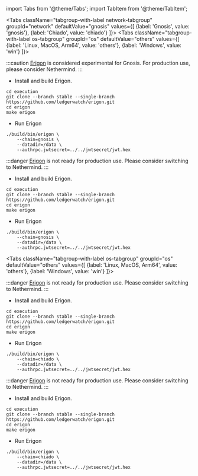 import Tabs from '@theme/Tabs';
import TabItem from '@theme/TabItem';

<Tabs className="tabgroup-with-label network-tabgroup" groupId="network" defaultValue="gnosis" values={[
{label: 'Gnosis', value: 'gnosis'},
{label: 'Chiado', value: 'chiado'}
]}>
<TabItem value="gnosis">
<Tabs className="tabgroup-with-label os-tabgroup" groupId="os" defaultValue="others" values={[
{label: 'Linux, MacOS, Arm64', value: 'others'},
{label: 'Windows', value: 'win'}
]}>
<TabItem value="others">

:::caution
[Erigon](https://github.com/ledgerwatch/erigon#documentation) is considered experimental for Gnosis. For production use, please consider Nethermind.
:::


* Install and build Erigon. 

```shell
cd execution 
git clone --branch stable --single-branch https://github.com/ledgerwatch/erigon.git
cd erigon
make erigon
```

* Run Erigon
```shell
./build/bin/erigon \
    --chain=gnosis \
    --datadir=/data \
    --authrpc.jwtsecret=../../jwtsecret/jwt.hex
```

</TabItem>
<TabItem value="win">

:::danger
[Erigon](https://github.com/ledgerwatch/erigon#documentation) is not ready for production use. Please consider switching to Nethermind.
:::


* Install and build Erigon. 

```shell
cd execution 
git clone --branch stable --single-branch https://github.com/ledgerwatch/erigon.git
cd erigon
make erigon
```

* Run Erigon
```shell
./build/bin/erigon \
    --chain=gnosis \
    --datadir=/data \
    --authrpc.jwtsecret=../../jwtsecret/jwt.hex
```

</TabItem>
</Tabs>
</TabItem>
<TabItem value="chiado">

<Tabs className="tabgroup-with-label os-tabgroup" groupId="os" defaultValue="others" values={[
{label: 'Linux, MacOS, Arm64', value: 'others'},
{label: 'Windows', value: 'win'}
]}>
<TabItem value="others">

:::danger
[Erigon](https://github.com/ledgerwatch/erigon#documentation) is not ready for production use. Please consider switching to Nethermind.
:::


* Install and build Erigon. 

```shell
cd execution 
git clone --branch stable --single-branch https://github.com/ledgerwatch/erigon.git
cd erigon
make erigon
```

* Run Erigon
```shell
./build/bin/erigon \
    --chain=chiado \
    --datadir=/data \
    --authrpc.jwtsecret=../../jwtsecret/jwt.hex
```
</TabItem>
<TabItem value="win">

:::danger
[Erigon](https://github.com/ledgerwatch/erigon#documentation) is not ready for production use. Please consider switching to Nethermind.
:::


* Install and build Erigon. 

```shell
cd execution 
git clone --branch stable --single-branch https://github.com/ledgerwatch/erigon.git
cd erigon
make erigon
```

* Run Erigon
```shell
./build/bin/erigon \
    --chain=chiado \
    --datadir=/data \
    --authrpc.jwtsecret=../../jwtsecret/jwt.hex
```

</TabItem>
</Tabs>

</TabItem>
</Tabs>

